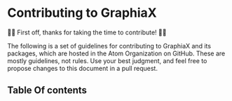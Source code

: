 # Contributing to GraphiaX

🎉😎 First off, thanks for taking the time to contribute! 🎉😎

The following is a set of guidelines for contributing to GraphiaX and its packages, which are hosted in the Atom Organization on GitHub. These are mostly guidelines, not rules. Use your best judgment, and feel free to propose changes to this document in a pull request.

## Table Of contents
